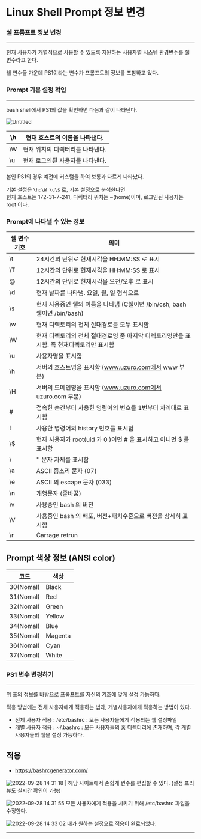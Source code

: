 # Linux Shell Prompt 정보 변경
### 쉘 프롬프트 정보 변경
---
현재 사용자가 개별적으로 사용할 수 있도록 지원하는 사용자별 시스템 환경변수를 쉘 변수라고 한다.

쉘 변수들 가운데 PS1이라는 변수가 프롬프트의 정보를 포함하고 있다.

### Prompt 기본 설정 확인
---
bash shell에서 PS1의 값을 확인하면 다음과 같이 나타난다.

![Untitled](https://user-images.githubusercontent.com/84123877/192693619-20843616-4c84-4588-be1e-75300dc0b2ac.png)

| \h | 현재 호스트의 이름을 나타낸다. |
| --- | --- |
| \W | 현재 위치의 디렉터리를 나타낸다. | 
|  \u | 현재 로그인된 사용자를 나타낸다. |

본인 PS1의 경우 예전에 커스텀을 하여 보통과 다르게 나타났다.

기본 설정은 `\h:\W \u\$` 로, 기본 설정으로 분석한다면 </br>
현재 호스트는 172-31-7-241, 디렉터리 위치는 ~(home)이며, 로그인된 사용자는 root 이다.

### Prompt에 나타낼 수 있는 정보

| 쉘 변수 기호 | 의미 |
| --- | --- |
| \t | 24시간의 단위로 현재시각을 HH:MM:SS 로 표시 |
| \T | 12시간의 단위로 현재시각을 HH:MM:SS 로 표시 |
| \@ | 12시간의 단위로 현재시각을 오전/오후 로 표시 |
| \d | 현재 날짜를 나타냄. 요일, 월, 일 형식으로 |
| \s | 현재 사용중인 쉘의 이름을 나타냄 (C쉘이면 /bin/csh, bash쉘이면 /bin/bash) |
| \w | 현재 디렉토리의 전체 절대경로를 모두 표시함 |
| \W | 현재 디렉토리의 전체 절대경로명 중 마지막 디렉토리명만을 표시함. 즉 현재디렉토리만 표시함 |
| \u | 사용자명을 표시함 |
| \h | 서버의 호스트명을 표시함 (www.uzuro.com에서 www 부분) |
| \H | 서버의 도메인명을 표시함 (www.uzuro.com에서 uzuro.com 부분) |
| \# | 접속한 순간부터 사용한 명령어의 번호를 1번부터 차례대로 표시함 |
| \! | 사용한 명령어의 history 번호를 표시함 |
| \\$ | 현재 사용자가 root(uid 가 0 )이면 # 을 표시하고 아니면 $ 를 표시함 |
| \\ | '\' 문자 자체를 표시함 |
| \a | ASCII 종소리 문자 (07) |
| \e | ASCII 의 escape 문자 (033) |
| \n | 개행문자 (줄바꿈) |
| \v | 사용중인 bash 의 버전 |
| \V | 사용중인 bash 의 배포, 버전+패치수준으로 버전을 상세히 표시함 |
| \r | Carrage retrun |

## Prompt 색상 정보 (ANSI color)
| 코드 | 색상 |
| --- | --- |
| 30(Nomal) | Black | 
| 31(Nomal) | Red |
| 32(Nomal) | Green | 
| 33(Nomal) | Yellow |
| 34(Nomal) | Blue |
| 35(Nomal) | Magenta | 
| 36(Nomal) | Cyan |
| 37(Nomal) | White |


### PS1 변수 변경하기
---
위 표의 정보를 바탕으로 프롬프트를 자신의 기호에 맞게 설정 가능하다.

적용 방법에는 전체 사용자에게 적용하는 법과, 개별사용자에게 적용하는 방법이 있다.

- 전체 사용자 적용
: /etc/bashrc : 모든 사용자들에게 적용되는 쉘 설정파일
- 개별 사용자 적용
: ~/.bashrc : 모든 사용자들의 홈 디렉터리에 존재하며, 각 개별 사용자들의 쉘을 설정 가능하다.

## 적용
- https://bashrcgenerator.com/

![2022-09-28 14 31 18](https://user-images.githubusercontent.com/84123877/192695745-5d210b7a-ade9-413d-b8e2-56387a254488.png)
| 해당 사이트에서 손쉽게 변수를 편집할 수 있다. (설정 프리뷰도 실시간 확인이 가능)

![2022-09-28 14 31 55](https://user-images.githubusercontent.com/84123877/192695750-b63f98fa-3ca6-4818-8306-f21afec305c0.png)
모든 사용자에게 적용을 시키기 위해 /etc/bashrc 파일을 수정한다.

![2022-09-28 14 33 02](https://user-images.githubusercontent.com/84123877/192695753-55734bb0-161b-49ca-b23c-30a1d769bda4.png)
내가 원하는 설정으로 적용이 완료되었다.

---
